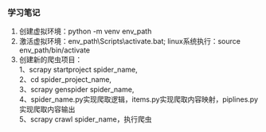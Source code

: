 ### 学习笔记
1. 创建虚拟环境：python -m venv env_path
2. 激活虚拟环境：env_path\Scripts\activate.bat; linux系统执行：source env_path/bin/activate
3. 创建新的爬虫项目：  
    1、scrapy startproject spider_name,  
    2、cd spider_project_name,  
    3、scrapy genspider spider_name,  
    4、spider_name.py实现爬取逻辑，items.py实现爬取内容映射，piplines.py实现爬取内容输出  
    5、scrapy crawl spider_name，执行爬虫  